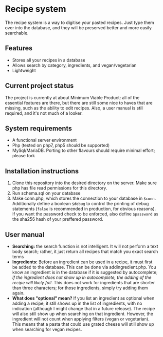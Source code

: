 # Recipe system

The recipe system is a way to digitise your pasted recipes. Just type them 
over into the database, and they will be preserved better and more easily 
searchable.

## Features

- Stores all your recipes in a database
- Allows search by category, ingredients, and vegan/vegetarian
- Lightweight

## Current project status

The project is currently at about Minimum Viable Product: all of the
essential features are there, but there are still some nice to haves that
are missing, such as the ability to edit recipes. Also, a user manual is 
still required, and it's not much of a looker.

## System requirements

- A functional server environment
- Php (tested on php7, php5 should be supported)
- MySql/MariaDB. Porting to other flavours should require minimal effort; 
please fork

## Installation instructions

1. Clone this repository into the desired directory on the server. Make sure 
php has file read permissions for this directory.
2. Run schema.sql on your database
3. Make conn.php, which stores the connection to your database in `$conn`. 
Additionally define a boolean `$debug` to control the printing of debug 
statements (`false` is recommended in production, for obvious reasons). If
you want the password check to be enforced, also define `$password` as the
sha256 hash of your preffered password.

## User manual

- **Searching:** the search function is not intelligent. It will not
perform a text body search; rather, it just return all recipes that match
you exact search terms
- **Ingredients:** Before an ingredient can be used in a recipe, it must
first be added to the database. This can be done via addingredient.php. You
know an ingredient is in the database if it is suggested by autocomplete; 
*if the ingredient does not show up in autocomplete, the adding of the
recipe will likely fail*. This does not work for ingredients that are
shorter than three characters; for those ingredients, simply try adding
them again.
- **What does "optional" mean?** If you list an ingredient as optional
when adding a recipe, it still shows up in the list of ingredients, with no
indication (although I might change that in a future release). The recipe
will also still show up when searching on that ingredient. However, the 
ingredient will not count when applying filters (vegan or vegetarian). This
means that a pasta that could use grated cheese will still show up when 
searching for vegan recipes.
